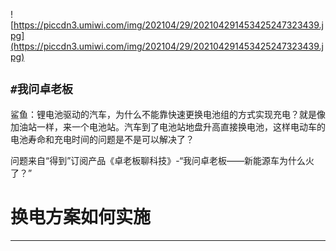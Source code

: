 ![https://piccdn3.umiwi.com/img/202104/29/202104291453425247323439.jpg](https://piccdn3.umiwi.com/img/202104/29/202104291453425247323439.jpg)

## `#我问卓老板`

鲨鱼：锂电池驱动的汽车，为什么不能靠快速更换电池组的方式实现充电？就是像加油站一样，来一个电池站。汽车到了电池站地盘升高直接换电池，这样电动车的电池寿命和充电时间的问题是不是可以解决了？

问题来自“得到”订阅产品《卓老板聊科技》-“我问卓老板——新能源车为什么火了？”

# 换电方案如何实施

---
